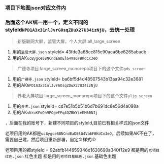 ### 项目下地图json对应文件内
### 后面这个AK统一用一个，定义不同的styleId`NPD1A3x31nlJvrGOsqZDuX27U34izNjU`，去统一处理


> 新版联网大屏，监管大屏，个人大屏 all_large_screen
1. 用的`监管大屏.json`  styleId= 43fde3a68cc815c90aca6be6265abadb
2. 用的AK`ucBygceS8NCndEaDElG4Va6FBKdCx3eO`



> 广德寺项目 large_screen_monorepo项目下的这个文件`gds_screen`
1. 用的`广德寺.json`   styleId= ba6bf5d4d48507543b13aa94c32e3681  
2. 用的AK`NPD1A3x31nlJvrGOsqZDuX27U34izNjU`


> 养老大屏项目 large_screen_monorepo项目下的这个文件`yljg_screen`
1. 用的`养老.json`  styleId= cd7e51b5b51b6d7b691dc8e56d4a098a  
2. 用的AK`vNruKFoQh9POgeFPq4QZBWYieEM60NIj`



<!-- 老项目相关的AK没有迁移，如果AK迁移了，会导致目前的样式无法迁移，用不了之前的自定义样式 -->，后面在我的账号下，新建不同项目的styleId,目前已有相关样式的json文件
老项目用的AK都是`ucBygceS8NCndEaDElG4Va6FBKdCx3eO`，后续如果AK不在了，需要自己建，然后项目重新部署，自定义样式ID


老项目用的都styleId = 92abfb144659046d1630690a340f12e9
都是用的`老项目红色.json`  红色主题
都是用的`老项目基础色.json`  基础色主题